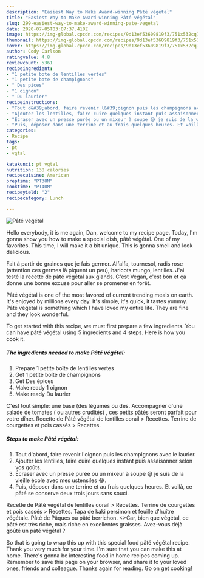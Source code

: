 ```yaml
---
description: "Easiest Way to Make Award-winning Pâté végétal"
title: "Easiest Way to Make Award-winning Pâté végétal"
slug: 299-easiest-way-to-make-award-winning-pate-vegetal
date: 2020-07-05T03:07:37.410Z
image: https://img-global.cpcdn.com/recipes/9d13ef53609819f3/751x532cq70/pate-vegetal-photo-principale-de-la-recette.jpg
thumbnail: https://img-global.cpcdn.com/recipes/9d13ef53609819f3/751x532cq70/pate-vegetal-photo-principale-de-la-recette.jpg
cover: https://img-global.cpcdn.com/recipes/9d13ef53609819f3/751x532cq70/pate-vegetal-photo-principale-de-la-recette.jpg
author: Cody Carlson
ratingvalue: 4.8
reviewcount: 5361
recipeingredient:
- "1 petite bote de lentilles vertes"
- "1 petite bote de champignons"
- " Des pices"
- "1 oignon"
- " Du laurier"
recipeinstructions:
- "Tout d&#39;abord, faire revenir l&#39;oignon puis les champignons avec le laurier."
- "Ajouter les lentilles, faire cuire quelques instant puis assaisonner selon vos goûts."
- "Écraser avec un presse purée ou un mixeur à soupe 😅 je suis de la vieille école avec mes ustensiles 😂."
- "Puis, déposer dans une terrine et au frais quelques heures. Et voilà, ce pâté se conserve deux trois jours sans souci."
categories:
- Recipe
tags:
- pt
- vgtal

katakunci: pt vgtal 
nutrition: 138 calories
recipecuisine: American
preptime: "PT38M"
cooktime: "PT40M"
recipeyield: "2"
recipecategory: Lunch

---
```



![Pâté végétal](https://img-global.cpcdn.com/recipes/9d13ef53609819f3/751x532cq70/pate-vegetal-photo-principale-de-la-recette.jpg)

Hello everybody, it is me again, Dan, welcome to my recipe page. Today, I'm gonna show you how to make a special dish, pâté végétal. One of my favorites. This time, I will make it a bit unique. This is gonna smell and look delicious.

Fait à partir de graines que je fais germer. Alfalfa, tournesol, radis rose (attention ces germes là piquent un peu), haricots mungo, lentilles. J&#39;ai testé la recette de pâté végétal aux glands. C&#39;est Vegan, c&#39;est bon et ça donne une bonne excuse pour aller se promener en forêt.

Pâté végétal is one of the most favored of current trending meals on earth. It's enjoyed by millions every day. It's simple, it's quick, it tastes yummy. Pâté végétal is something which I have loved my entire life. They are fine and they look wonderful.


To get started with this recipe, we must first prepare a few ingredients. You can have pâté végétal using 5 ingredients and 4 steps. Here is how you cook it.

<!--inarticleads1-->

##### The ingredients needed to make Pâté végétal:

1. Prepare 1 petite boîte de lentilles vertes
1. Get 1 petite boîte de champignons
1. Get  Des épices
1. Make ready 1 oignon
1. Make ready  Du laurier


C&#39;est tout simple: une base (des légumes ou des. Accompagner d&#39;une salade de tomates ( ou autres crudités) , ces petits pâtés seront parfait pour votre dîner. Recette de Pâté végétal de lentilles corail &gt; Recettes. Terrine de courgettes et pois cassés &gt; Recettes. 

<!--inarticleads2-->

##### Steps to make Pâté végétal:

1. Tout d&#39;abord, faire revenir l&#39;oignon puis les champignons avec le laurier.
1. Ajouter les lentilles, faire cuire quelques instant puis assaisonner selon vos goûts.
1. Écraser avec un presse purée ou un mixeur à soupe 😅 je suis de la vieille école avec mes ustensiles 😂.
1. Puis, déposer dans une terrine et au frais quelques heures. Et voilà, ce pâté se conserve deux trois jours sans souci.


Recette de Pâté végétal de lentilles corail &gt; Recettes. Terrine de courgettes et pois cassés &gt; Recettes. Tapa de kaki persimon et feuille d&#39;huître végétale. Pâté de Pâques ou pâté berrichon. &lt;&gt;Car, bien que végétal, ce pâté est très riche, mais riche en excellentes graisses. Avez-vous déjà goûté un pâté végétal ? 

So that is going to wrap this up with this special food pâté végétal recipe. Thank you very much for your time. I'm sure that you can make this at home. There's gonna be interesting food in home recipes coming up. Remember to save this page on your browser, and share it to your loved ones, friends and colleague. Thanks again for reading. Go on get cooking!

